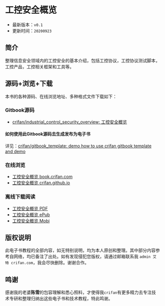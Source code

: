 # 工控安全概览

* 最新版本：`v0.1`
* 更新时间：`20200923`

## 简介

整理信息安全领域内的工控安全的基本介绍，包括工控协议，工控协议测试脚本，工控产品，工控相关框架和工具等。

## 源码+浏览+下载

本书的各种源码、在线浏览地址、多种格式文件下载如下：

### Gitbook源码

* [crifan/industrial_control_security_overview: 工控安全概览](https://github.com/crifan/industrial_control_security_overview)

#### 如何使用此Gitbook源码去生成发布为电子书

详见：[crifan/gitbook_template: demo how to use crifan gitbook template and demo](https://github.com/crifan/gitbook_template)

### 在线浏览

* [工控安全概览 book.crifan.com](http://book.crifan.com/books/industrial_control_security_overview/website)
* [工控安全概览 crifan.github.io](https://crifan.github.io/industrial_control_security_overview/website)

### 离线下载阅读

* [工控安全概览 PDF](http://book.crifan.com/books/industrial_control_security_overview/pdf/industrial_control_security_overview.pdf)
* [工控安全概览 ePub](http://book.crifan.com/books/industrial_control_security_overview/epub/industrial_control_security_overview.epub)
* [工控安全概览 Mobi](http://book.crifan.com/books/industrial_control_security_overview/mobi/industrial_control_security_overview.mobi)

## 版权说明

此电子书教程的全部内容，如无特别说明，均为本人原创和整理。其中部分内容参考自网络，均已备注了出处。如有发现侵犯您版权，请通过邮箱联系我 `admin 艾特 crifan.com`，我会尽快删除。谢谢合作。

## 鸣谢

感谢我的老婆**陈雪**的包容理解和悉心照料，才使得我`crifan`有更多精力去专注技术专研和整理归纳出这些电子书和技术教程，特此鸣谢。
